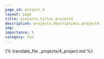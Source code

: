 ```yaml
---
page_id: project_4
layout: page
title: projects.titles.project4
description: projects.descriptions.project4
img:
importance: 3
category: fun
---
```


{% translate_file _projects/4_project.md %}
